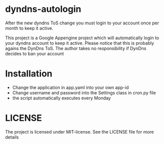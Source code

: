 dyndns-autologin	
=============
After the new dyndns ToS change you must login to your account once per month to keep it active.

This project is a Google Appengine project which will automatically login to your dyndns account to keep it active.
Please notice that this is probably agains the DynDns ToS. The author takes no responsibility if DynDns decides to ban your account

Installation
===================

- Change the application in app.yaml into your own app-id
- Change username and password into the Settings class in cron.py file
- the script automatically executes every Monday

LICENSE
===================
The project is licensed under MIT-license. See the LICENSE file for more details
